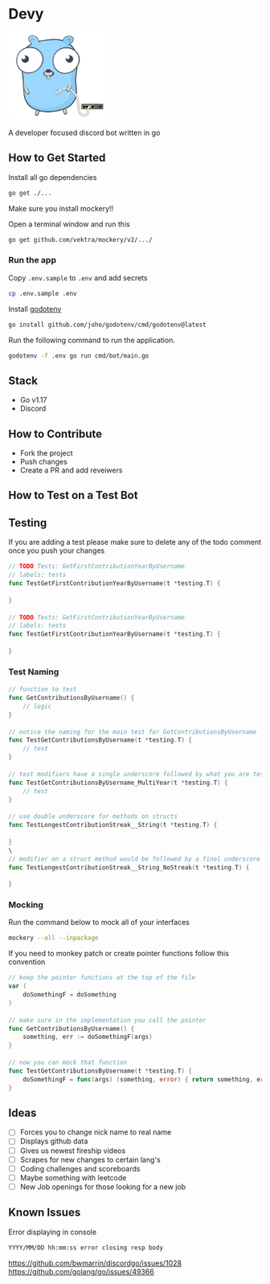 <p align="center">
<h1 style="border-bottom: none;">Devy</h1>

<img src="./devy.svg" height="175">

A developer focused discord bot written in go
</p>

## How to Get Started

Install all go dependencies

```sh
go get ./...
```

Make sure you install mockery!!

Open a terminal window and run this

```sh
go get github.com/vektra/mockery/v2/.../
```

### Run the app

Copy `.env.sample` to `.env` and add secrets

```sh
cp .env.sample .env
```

Install [godotenv](https://github.com/joho/godotenv)

```sh
go install github.com/joho/godotenv/cmd/godotenv@latest
```

Run the following command to run the application.

```sh
godotenv -f .env go run cmd/bot/main.go
```

## Stack

- Go v1.17
- Discord

## How to Contribute

- Fork the project
- Push changes
- Create a PR and add reveiwers

## How to Test on a Test Bot

## Testing

If you are adding a test please make sure to delete any of the todo comment once you push your changes

```go
// TODO Tests: GetFirstContributionYearByUsername
// labels: tests
func TestGetFirstContributionYearByUsername(t *testing.T) {

}

// TODO Tests: GetFirstContributionYearByUsername
// labels: tests
func TestGetFirstContributionYearByUsername(t *testing.T) {

}
```

### Test Naming

```go
// function to test
func GetContributionsByUsername() {
    // logic
}

// notice the naming for the main test for GetContributionsByUsername
func TestGetContributionsByUsername(t *testing.T) {
    // test
}

// test modifiers have a single underscore followed by what you are testing for
func TestGetContributionsByUsername_MultiYear(t *testing.T) {
    // test
}

// use double underscore for methods on structs
func TestLongestContributionStreak__String(t *testing.T) {

}
\
// modifier on a struct method would be followed by a final underscore and what you are testing for
func TestLongestContributionStreak__String_NoStreak(t *testing.T) {

}

```

### Mocking

Run the command below to mock all of your interfaces

```sh
mockery --all --inpackage
```

If you need to monkey patch or create pointer functions follow this convention

```go
// keep the pointer functions at the top of the file
var (
    doSomethingF = doSomething
)

// make sure in the implementation you call the pointer
func GetContributionsByUsername() {
    something, err := doSomethingF(args)
}

// now you can mock that function
func TestGetContributionsByUsername(t *testing.T) {
    doSomethingF = func(args) (something, error) { return something, err }
}

```

## Ideas

- [ ] Forces you to change nick name to real name
- [ ] Displays github data
- [ ] Gives us newest fireship videos
- [ ] Scrapes for new changes to certain lang's
- [ ] Coding challenges and scoreboards
- [ ] Maybe something with leetcode
- [ ] New Job openings for those looking for a new job

## Known Issues

Error displaying in console

```sh
YYYY/MM/DD hh:mm:ss error closing resp body
```

https://github.com/bwmarrin/discordgo/issues/1028
https://github.com/golang/go/issues/49366
